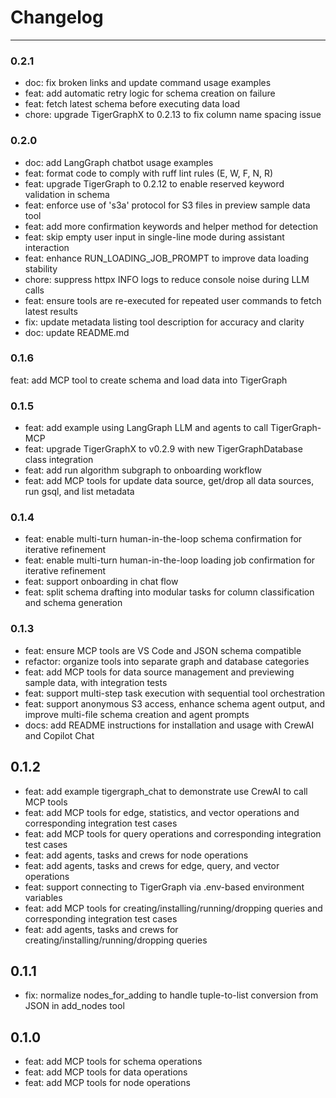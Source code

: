 # Changelog

---
### 0.2.1
- doc: fix broken links and update command usage examples
- feat: add automatic retry logic for schema creation on failure
- feat: fetch latest schema before executing data load
- chore: upgrade TigerGraphX to 0.2.13 to fix column name spacing issue

### 0.2.0
- doc: add LangGraph chatbot usage examples
- feat: format code to comply with ruff lint rules (E, W, F, N, R)
- feat: upgrade TigerGraph to 0.2.12 to enable reserved keyword validation in schema
- feat: enforce use of 's3a' protocol for S3 files in preview sample data tool
- feat: add more confirmation keywords and helper method for detection
- feat: skip empty user input in single-line mode during assistant interaction
- feat: enhance RUN_LOADING_JOB_PROMPT to improve data loading stability
- chore: suppress httpx INFO logs to reduce console noise during LLM calls
- feat: ensure tools are re-executed for repeated user commands to fetch latest results
- fix: update metadata listing tool description for accuracy and clarity
- doc: update README.md

### 0.1.6
feat: add MCP tool to create schema and load data into TigerGraph

### 0.1.5
- feat: add example using LangGraph LLM and agents to call TigerGraph-MCP
- feat: upgrade TigerGraphX to v0.2.9 with new TigerGraphDatabase class integration
- feat: add run algorithm subgraph to onboarding workflow
- feat: add MCP tools for update data source, get/drop all data sources, run gsql, and list metadata

### 0.1.4
- feat: enable multi-turn human-in-the-loop schema confirmation for iterative refinement
- feat: enable multi-turn human-in-the-loop loading job confirmation for iterative refinement
- feat: support onboarding in chat flow
- feat: split schema drafting into modular tasks for column classification and schema generation

### 0.1.3
- feat: ensure MCP tools are VS Code and JSON schema compatible
- refactor: organize tools into separate graph and database categories
- feat: add MCP tools for data source management and previewing sample data, with integration tests
- feat: support multi-step task execution with sequential tool orchestration
- feat: support anonymous S3 access, enhance schema agent output, and improve multi-file schema creation and agent prompts
- docs: add README instructions for installation and usage with CrewAI and Copilot Chat

## 0.1.2
- feat: add example tigergraph_chat to demonstrate use CrewAI to call MCP tools
- feat: add MCP tools for edge, statistics, and vector operations and corresponding integration test cases
- feat: add MCP tools for query operations and corresponding integration test cases
- feat: add agents, tasks and crews for node operations
- feat: add agents, tasks and crews for edge, query, and vector operations
- feat: support connecting to TigerGraph via .env-based environment variables
- feat: add MCP tools for creating/installing/running/dropping queries and corresponding integration test cases
- feat: add agents, tasks and crews for creating/installing/running/dropping queries

## 0.1.1
- fix: normalize nodes_for_adding to handle tuple-to-list conversion from JSON in add_nodes tool

## 0.1.0
- feat: add MCP tools for schema operations
- feat: add MCP tools for data operations
- feat: add MCP tools for node operations
